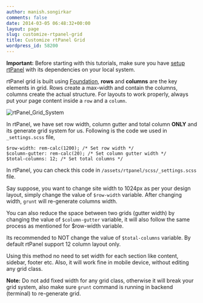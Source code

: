 ```yaml
---
author: manish.songirkar
comments: false
date: 2014-03-05 06:48:32+00:00
layout: page
slug: customize-rtpanel-grid
title: Customize rtPanel Grid
wordpress_id: 58200
---
```


**Important:** Before starting with this tutorials, make sure you have [setup rtPanel](http://docs.rtcamp.com/rtpanel/developer/setup-rtpanel-development/) with its dependencies on your local system.

rtPanel grid is built using [Foundation](http://foundation.zurb.com/docs/components/grid.html), **rows** and **columns** are the key elements in grid. Rows create a max-width and contain the columns, columns create the actual structure. For layouts to work properly, always put your page content inside a `row` and a `column`.

![rtPanel_Grid_System](https://rtcamp.com/wp-content/uploads/2014/02/rtPanel_Grid_System.jpg)

In rtPanel, we have set row width, column gutter and total column **ONLY** and its generate grid system for us. Following is the code we used in `_settings.scss` file,


    
    $row-width: rem-calc(1200); /* Set row width */
    $column-gutter: rem-calc(20); /* Set column gutter width */
    $total-columns: 12; /* Set total columns */



In rtPanel, you can check this code in  `/assets/rtpanel/scss/_settings.scss` file.

Say suppose, you want to change site width to 1024px as per your design layout, simply change the value of `$row-width` variable. After changing width, `grunt` will re-generate columns width.

You can also reduce the space between two grids (gutter width) by changing the value of `$column-gutter` variable, it will also follow the same process as mentioned for $row-width variable.

Its recommended to NOT change the value of `$total-columns` variable. By default rtPanel support 12 column layout only.

Using this method no need to set width for each section like content, sidebar, footer etc. Also, it will work fine in mobile device, without editing any grid class.

**Note:** Do not add fixed width for any grid class, otherwise it will break your grid system, also make sure `grunt` command is running in backend (terminal) to re-generate grid.
